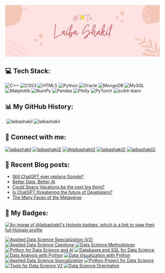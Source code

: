 <img src="header.png">

## 💻 Tech Stack:
![C++](https://img.shields.io/badge/c++-%2300599C.svg?style=for-the-badge&logo=c%2B%2B&logoColor=white) ![CSS3](https://img.shields.io/badge/css3-%231572B6.svg?style=for-the-badge&logo=css3&logoColor=white) ![HTML5](https://img.shields.io/badge/html5-%23E34F26.svg?style=for-the-badge&logo=html5&logoColor=white) ![Python](https://img.shields.io/badge/python-3670A0?style=for-the-badge&logo=python&logoColor=ffdd54) ![Oracle](https://img.shields.io/badge/Oracle-F80000?style=for-the-badge&logo=oracle&logoColor=white) ![MongoDB](https://img.shields.io/badge/MongoDB-%234ea94b.svg?style=for-the-badge&logo=mongodb&logoColor=white) ![MySQL](https://img.shields.io/badge/mysql-%2300000f.svg?style=for-the-badge&logo=mysql&logoColor=white) ![Matplotlib](https://img.shields.io/badge/Matplotlib-%23ffffff.svg?style=for-the-badge&logo=Matplotlib&logoColor=black) ![NumPy](https://img.shields.io/badge/numpy-%23013243.svg?style=for-the-badge&logo=numpy&logoColor=white) ![Pandas](https://img.shields.io/badge/pandas-%23150458.svg?style=for-the-badge&logo=pandas&logoColor=white) ![Plotly](https://img.shields.io/badge/Plotly-%233F4F75.svg?style=for-the-badge&logo=plotly&logoColor=white) ![PyTorch](https://img.shields.io/badge/PyTorch-%23EE4C2C.svg?style=for-the-badge&logo=PyTorch&logoColor=white) ![scikit-learn](https://img.shields.io/badge/scikit--learn-%23F7931E.svg?style=for-the-badge&logo=scikit-learn&logoColor=white)

## 📊 My GitHub History:
<p>&nbsp;<img align="center" src="https://github-readme-stats.vercel.app/api?username=laibashakil&show_icons=true&locale=en" alt="laibashakil" />
<img align="center" src="https://github-readme-stats.vercel.app/api/top-langs?username=laibashakil&show_icons=true&locale=en&layout=compact" alt="laibashakil" /></p>

## 🔗 Connect with me:
<p align="left">
<a href="https://linkedin.com/in/laibashakil" target="blank"><img align="center" src="https://raw.githubusercontent.com/rahuldkjain/github-profile-readme-generator/master/src/images/icons/Social/linked-in-alt.svg" alt="laibashakil" height="30" width="40" /></a>
<a href="https://kaggle.com/laibashakil2" target="blank"><img align="center" src="https://raw.githubusercontent.com/rahuldkjain/github-profile-readme-generator/master/src/images/icons/Social/kaggle.svg" alt="laibashakil2" height="30" width="40" /></a>
<a href="https://medium.com/@laibashakil2" target="blank"><img align="center" src="https://raw.githubusercontent.com/rahuldkjain/github-profile-readme-generator/master/src/images/icons/Social/medium.svg" alt="@laibashakil2" height="30" width="40" /></a>
<a href="https://www.hackerrank.com/laibashakil2" target="blank"><img align="center" src="https://raw.githubusercontent.com/rahuldkjain/github-profile-readme-generator/master/src/images/icons/Social/hackerrank.svg" alt="laibashakil2" height="30" width="40" /></a>
<a href="https://www.leetcode.com/laibashakil2" target="blank"><img align="center" src="https://raw.githubusercontent.com/rahuldkjain/github-profile-readme-generator/master/src/images/icons/Social/leet-code.svg" alt="laibashakil2" height="30" width="40" /></a>
</p>

## 📝 Recent Blog posts:

<!-- BLOG-POST-LIST:START -->
- [Will ChatGPT ever replace Google?](https://medium.com/@laibashakil2/will-chatgpt-ever-dethrone-google-c0c2d761ab9d?source=rss-9ebbaf021527------2)
- [Better Data, Better AI](https://medium.com/@laibashakil2/better-data-better-ai-58afebf33b43?source=rss-9ebbaf021527------2)
- [Could Space Vacations be the next big thing?](https://medium.com/@laibashakil2/could-space-vacations-be-the-next-big-thing-1f45232345a4?source=rss-9ebbaf021527------2)
- [Is ChatGPT threatening the future of Developers?](https://medium.com/@laibashakil2/is-chatgpt-threatening-the-future-of-developers-601d7309dc73?source=rss-9ebbaf021527------2)
- [The Many Faces of the Metaverse](https://medium.com/@laibashakil2/the-many-faces-of-the-metaverse-358dc15a5164?source=rss-9ebbaf021527------2)
<!-- BLOG-POST-LIST:END -->

## 🏅 My Badges:
[![An image of @laibashakil's Holopin badges, which is a link to view their full Holopin profile](https://holopin.me/laibashakil)](https://holopin.io/@laibashakil)

<!--START_SECTION:badges-->
[![Applied Data Science Specialization (V2)](https://images.credly.com/size/110x110/images/fa32e912-a95a-478b-926f-3b98b586e55c/Adv_Data_Science_Specialization.png)](http://www.credly.com/badges/55fcc902-9778-41b2-ab39-d372bb0ea42a "Applied Data Science Specialization (V2)")
[![Applied Data Science Capstone](https://images.credly.com/size/110x110/images/169512d3-cef6-43e3-bec8-e6af2723a076/image.png)](http://www.credly.com/badges/7b427024-8665-4114-9ac6-9c76c261abcd "Applied Data Science Capstone")
[![Data Science Methodology](https://images.credly.com/size/110x110/images/46defa53-a922-47bd-94ea-b43488f5cd8a/Data_Science_Methodology_Foundational.png)](http://www.credly.com/badges/06efc8da-c0bc-4a80-b789-5559b607b89e "Data Science Methodology")
[![Python for Data Science and AI](https://images.credly.com/size/110x110/images/0571ab1d-f43b-43d9-9c68-8ebd0ebd61b7/Python_for_Data_Sci_and_AI_Foundational.png)](http://www.credly.com/badges/24cfd56f-08de-4831-9693-6ac8e44b3e06 "Python for Data Science and AI")
[![Databases and SQL for Data Science](https://images.credly.com/size/110x110/images/594e0ab7-c864-4d9a-9987-3a903ec3f06a/Cognitive_Class_-_DB_and_SQL_for_Data_Sci.png)](http://www.credly.com/badges/529cb6d9-f770-4210-9905-62b790e076bc "Databases and SQL for Data Science")
[![Data Analysis with Python](https://images.credly.com/size/110x110/images/fa39f4f0-174a-4886-b821-6a37d42b8b3a/Cognitive_Class_-_Data_Analysis_w_Python.png)](http://www.credly.com/badges/2acabcf7-c8c2-4b49-8f83-18598f67aa20 "Data Analysis with Python")
[![Data Visualization with Python](https://images.credly.com/size/110x110/images/76326afb-199d-4250-a74f-01bc86dda118/Cognitive_Class_-_Data_Visual_w_Python.png)](http://www.credly.com/badges/bfc24fe6-b774-49da-aeae-4c3ad33b1ef1 "Data Visualization with Python")
[![Applied Data Science Specialization](https://images.credly.com/size/110x110/images/4a5f4849-54ae-461f-97ad-cb9c9a04eb63/Adv_Data_Science_Specialization.png)](http://www.credly.com/badges/492adf31-49c0-4acd-b2a9-99398da1dc78 "Applied Data Science Specialization")
[![Python Project for Data Science](https://images.credly.com/size/110x110/images/7d06faf8-c754-4ecd-8ab1-2115826b03c6/Python_Project_for_Data_Science.png)](http://www.credly.com/badges/2d6062db-6cf6-439f-bf16-3c2c20da299c "Python Project for Data Science")
[![Tools for Data Science V2](https://images.credly.com/size/110x110/images/1447954e-9923-4703-a647-eac80e5f0682/image.png)](http://www.credly.com/badges/99071721-5c76-40fb-8b30-0a3791ee6508 "Tools for Data Science V2")
[![Data Science Orientation](https://images.credly.com/size/110x110/images/5fc2d535-e716-46c4-881a-f4822b8da0e5/Cognitive_Class_-_What_is_Data_Science.png)](http://www.credly.com/badges/3ea43b3a-e717-4a2d-93ec-03159a3deae4 "Data Science Orientation")
<!--END_SECTION:badges-->
